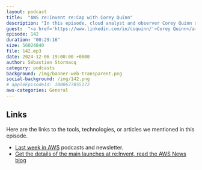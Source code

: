 ```yaml
---
layout: podcast
title:  "AWS re:Invent re:Cap with Corey Quinn"
description: "In this episode, cloud analyst and observer Corey Quinn shares his observation about trends and news from this week's AWS re:Invent conference,"
guest:  "<a href='https://www.linkedin.com/in/coquinn/'>Corey Quinn</a>, Cloud Economist."
episode: 142
duration: "00:29:16" 
size: 56024840
file: 142.mp3	
date: 2024-12-06 19:00:00 +0000
author: Sébastien Stormacq
category: podcasts
background: /img/banner-web-transparent.png
social-background: /img/142.png
# appleEpisodeId: 1000677855172
aws-categories: General
---
```


## Links

Here are the links to the tools, technologies, or articles we mentioned in this episode.

- [Last week in AWS](https://www.lastweekinaws.com/) podcasts and newsletter.
- [Get the details of the main launches at re:Invent, read the AWS News blog](https://aws.amazon.com/blogs/aws/)